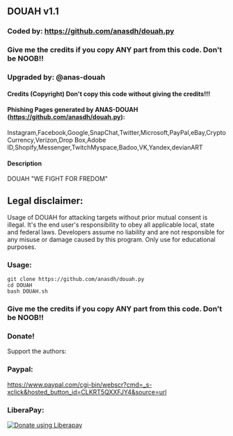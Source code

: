  ## DOUAH v1.1
### Coded by: https://github.com/anasdh/douah.py 
### Give me the credits if you copy ANY part from this code. Don't be NOOB!!
### Upgraded by: @anas-douah

#### Credits (Copyright) Don't copy this code without giving the credits!!!
#### Phishing Pages generated by ANAS-DOUAH (https://github.com/anasdh/douah.py):
Instagram,Facebook,Google,SnapChat,Twitter,Microsoft,PayPal,eBay,CryptoCurrency,Verizon,Drop Box,Adobe ID,Shopify,Messenger,TwitchMyspace,Badoo,VK,Yandex,devianART
 
#### Description
DOUAH  "WE FIGHT FOR FREDOM"
## Legal disclaimer:
Usage of DOUAH for attacking targets without prior mutual consent is illegal. It's the end user's responsibility to obey all applicable local, state and federal laws. Developers assume no liability and are not responsible for any misuse or damage caused by this program. Only use for educational purposes.


### Usage:
```
git clone https://github.com/anasdh/douah.py
cd DOUAH
bash DOUAH.sh
```

### Give me the credits if you copy ANY part from this code. Don't be NOOB!!
### Donate!
Support the authors:
### Paypal:
https://www.paypal.com/cgi-bin/webscr?cmd=_s-xclick&hosted_button_id=CLKRT5QXXFJY4&source=url
### LiberaPay:
<noscript><a href="https://liberapay.com/thelinuxchoice/donate"><img alt="Donate using Liberapay" src="https://liberapay.com/assets/widgets/donate.svg"></a></noscript>
